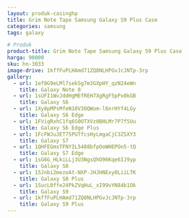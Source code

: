 ```yaml
---
layout: produk-casinghp
title: Grim Note Tape Samsung Galaxy S9 Plus Case
categories: samsung
tags: galaxy

# Produk
product-title: Grim Note Tape Samsung Galaxy S9 Plus Case
harga: 90000
sku: hn-3033
image-drive: 1kffFuPLHAmd71ZQ8NLHPGvJcJNTp-3rp
gallery:
  - url: 1ef8G9eLMl7sekSg7m3GXpHY_qzN24eWn
    title: Galaxy Note 8
  - url: 1sUFI1WvJddHgMEfREH7XgRgF5pPx0kGB
    title: Galaxy S6
  - url: 1Xy8pMPsMfeN10V3OQWom-l6nrHYf4LGy
    title: Galaxy S6 Edge
  - url: 1FViqRxhC1fq6S0OTXVz0BHLMr7P7f5Uu
    title: Galaxy S6 Edge Plus
  - url: 1FcFWJuJET75PUTfcsHyLmgaCjC3ZSXY3
    title: Galaxy S7
  - url: 1QHFEGmsTFNYIL5488bfpOoWHEPOn5-tQ
    title: Galaxy S7 Edge
  - url: 1sG6G_HLkiLLj3U3NgsQhO96Kqe6IJ9yp
    title: Galaxy S8
  - url: 15Jnbi2mezoAt-NXP-JHJHNExy0LiiLTK
    title: Galaxy S8 Plus
  - url: 1SucL0ffe24PkZVqHuL_xI99vYN84b1Ok
    title: Galaxy S9
  - url: 1kffFuPLHAmd71ZQ8NLHPGvJcJNTp-3rp
    title: Galaxy S9 Plus
---
```


